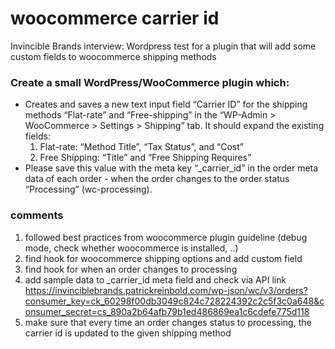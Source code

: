 # woocommerce carrier id
Invincible Brands interview: Wordpress test for a plugin that will add some custom fields to woocommerce shipping methods


### Create a small WordPress/WooCommerce plugin which:

+ Creates and saves a new text input field “Carrier ID” for the shipping methods
  “Flat-rate” and “Free-shipping” in the “WP-Admin > WooCommerce > Settings > Shipping” tab.
  It should expand the existing fields:
    1. Flat-rate: “Method Title”, “Tax Status”, and “Cost”
    2. Free Shipping: “Title” and “Free Shipping Requires”
+ Please save this value with the meta key “_carrier_id” in the order meta data of each order - when the order changes to the order status “Processing” (wc-processing).



### comments

1. followed best practices from woocommerce plugin guideline (debug mode, check whether woocommerce is installed, ..)
2. find hook for woocommerce shipping options and add custom field
3. find hook for when an order changes to processing
4. add sample data to _carrier_id meta field and check via API link https://invinciblebrands.patrickreinbold.com/wp-json/wc/v3/orders?consumer_key=ck_60298f00db3049c824c728224392c2c5f3c0a648&consumer_secret=cs_890a2b64afb79b1ed486869ea1c6cdefe775d118
5. make sure that every time an order changes status to processing, the carrier id is updated to the given shipping method
